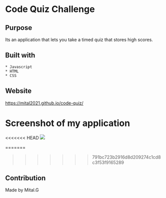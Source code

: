 # Code Quiz Challenge
## Purpose

Its an application that lets you take a timed quiz that stores high scores.



## Built with 
    * Javascript
    * HTML
    * CSS

## Website

https://mital2021.github.io/code-quiz/

# Screenshot of my application

<<<<<<< HEAD
![](./assets/image/code-quiz.jgp)

=======
>>>>>>> 791bc723b2916d8d209274c1cd8c3f53f9165289


## Contribution
Made by Mital.G
